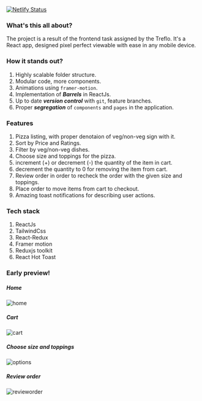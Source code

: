 [![Netlify Status](https://api.netlify.com/api/v1/badges/6e2b0516-1caf-4f05-a7a0-29bfc62e7021/deploy-status)](https://app.netlify.com/sites/thepiespot/deploys)

### What's this all about?
The project is a result of the frontend task assigned by the Treflo. It's a React app, designed pixel perfect viewable with ease in any mobile device.

### How it stands out?
1. Highly scalable folder structure.
2. Modular code, more components.
3. Animations using `framer-motion`.
4. Implementation of ***Barrels*** in ReactJs.
5. Up to date ***version control*** with `git`, feature branches.
6. Proper ***segregation*** of `components` and `pages` in the application.

### Features
1. Pizza listing, with proper denotaion of veg/non-veg sign with it.
2. Sort by Price and Ratings.
3. Filter by veg/non-veg dishes.
4. Choose size and toppings for the pizza.
5. increment (+) or decrement (-) the quantity of the item in cart.
6. decrement the quantity to 0 for removing the item from cart.
7. Review order in order to recheck the order with the given size and toppings.
8. Place order to move items from cart to checkout.
9. Amazing toast notifications for describing user actions.

### Tech stack
1. ReactJs
2. TailwindCss
3. React-Redux
4. Framer motion
5. Reduxjs toolkit
6. React Hot Toast

### Early preview!

##### Home
![home](https://user-images.githubusercontent.com/34797335/235214256-fadb4a98-abdf-4944-bd28-b5b4822e5b47.png)

##### Cart
![cart](https://user-images.githubusercontent.com/34797335/235214297-a6de2bb1-8fd1-4bd0-9e11-07038b5d736c.png)

##### Choose size and toppings
![options](https://user-images.githubusercontent.com/34797335/235215364-5e8da66d-6d15-4cfe-b286-bf873d420fd6.png)

##### Review order
![revieworder](https://user-images.githubusercontent.com/34797335/235215389-f6e3e049-9dc9-47d6-b1f4-6b2bdc94c7cd.png)
